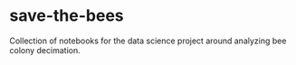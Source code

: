 # save-the-bees
Collection of notebooks for the data science project around analyzing bee colony decimation. 
